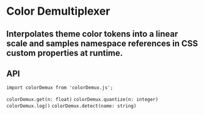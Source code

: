 # Color Demultiplexer
Interpolates theme color tokens into a linear scale and samples namespace references in CSS custom properties at runtime.
---
## API
`import colorDemux from 'colorDemux.js';`

`colorDemux.get(n: float)`
`colorDemux.quantize(n: integer)`
`colorDemux.log()`
`colorDemux.detect(name: string)`
